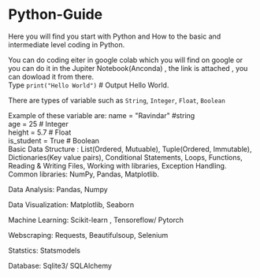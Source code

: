 # Python-Guide
Here you will find you start with Python and How to the basic and intermediate level coding in Python. 
  
You can do coding eiter in google colab which you will find on google or you can do it in the Jupiter Notebook(Anconda) , the link is attached , you can dowload it from there.  
Type `print("Hello World")` # Output Hello World.   
  
There are types of variable such as `String`, `Integer`, `Float`, `Boolean`  
  
Example of these variable are: name = "Ravindar"  #string  
                               age = 25           # Integer   
                               height = 5.7       # Float    
                               is_student = True  # Boolean     
Basic Data Structure : List(Ordered, Mutuable), Tuple(Ordered, Immutable), Dictionaries(Key value pairs), Conditional Statements, Loops, Functions, Reading & Writing Files, Working with libraries, Exception Handling.  
Common libraries: NumPy, Pandas, Matplotlib.   


Data Analysis: Pandas, Numpy  
  
Data Visualization: Matplotlib, Seaborn 
  
Machine Learning: Scikit-learn , Tensoreflow/ Pytorch 
  
Webscraping: Requests, Beautifulsoup, Selenium  
  
Statstics: Statsmodels  
  
Database: Sqlite3/ SQLAlchemy  
